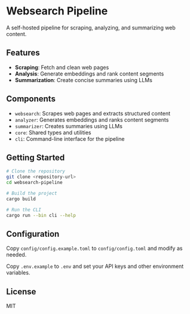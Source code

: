 # Websearch Pipeline

A self-hosted pipeline for scraping, analyzing, and summarizing web content.

## Features

- **Scraping**: Fetch and clean web pages
- **Analysis**: Generate embeddings and rank content segments
- **Summarization**: Create concise summaries using LLMs

## Components

- `websearch`: Scrapes web pages and extracts structured content
- `analyzer`: Generates embeddings and ranks content segments
- `summarizer`: Creates summaries using LLMs
- `core`: Shared types and utilities
- `cli`: Command-line interface for the pipeline

## Getting Started

```bash
# Clone the repository
git clone <repository-url>
cd websearch-pipeline

# Build the project
cargo build

# Run the CLI
cargo run --bin cli --help
```

## Configuration

Copy `config/config.example.toml` to `config/config.toml` and modify as needed.

Copy `.env.example` to `.env` and set your API keys and other environment variables.

## License

MIT